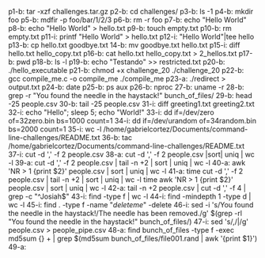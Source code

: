 p1-b: tar -xzf challenges.tar.gz 
p2-b: cd challenges/
p3-b: ls -1
p4-b: mkdir foo
p5-b: mdfir -p foo/bar/1/2/3
p6-b: rm -r foo
p7-b: echo "Hello World"
p8-b: echo "Hello World" > hello.txt
p9-b: touch empty.txt
p10-b: rm empty.txt
p11-i: printf "Hello World" > hello.txt
p12-i: "Hello World"|tee hello
p13-b: cp hello.txt goodbye.txt
14-b: mv goodbye.txt hello.txt
p15-i: diff hello.txt hello_copy.txt
p16-b: cat hello.txt hello_copy.txt > 2_hellos.txt
p17-b: pwd
p18-b: ls -l
p19-b: echo "Testando" >> restricted.txt
p20-b: ./hello_executable
p21-b: 
chmod +x challenge_20 
./challenge_20
p22-b:
gcc compile_me.c -o compile_me
./compile_me
p23-a: ./redirect > output.txt
p24-b: date
p25-b: ps aux
p26-b: nproc
27-b: uname -r
28-b: grep -r "You found the needle in the haystack!" bunch_of_files/
29-b: head -25 people.csv
30-b: tail -25 people.csv
31-i: diff greeting1.txt greeting2.txt
32-i: echo "Hello"; sleep 5; echo "World!"
33-i: dd if=/dev/zero of=32zero.bin bs=1000 count=1
34-i: dd if=/dev/urandom of=34random.bin bs=2000 count=1
35-i: wc -l /home/gabrielcortez/Documents/command-line-challenges/README.txt 
36-b: tac /home/gabrielcortez/Documents/command-line-challenges/README.txt
37-i:  cut -d ',' -f 2 people.csv 
38-a: cut -d ',' -f 2 people.csv |sort| uniq | wc -l
39-a: cut -d ',' -f 2 people.csv | tail -n +2 | sort | uniq | wc -l
40-a: awk 'NR > 1 {print $2}' people.csv | sort | uniq | wc -l
41-a: 
time cut -d ',' -f 2 people.csv | tail -n +2 | sort | uniq | wc -l
time awk 'NR > 1 {print $2}' people.csv | sort | uniq | wc -l
42-a: tail -n +2 people.csv | cut -d ',' -f 4 | grep -c "^Josiah$"
43-i: find -type f | wc -l
44-i: find -mindepth 1 -type d | wc -l
45-i: find . -type f -name "*deleteme*" -delete
46-i: sed -i 's/You found the needle in the haystack!/The needle has been removed./g' $(grep -rl "You found the needle in the haystack!" bunch_of_files/)
47-i: sed 's/,/|/g' people.csv > people_pipe.csv
48-a: find bunch_of_files -type f -exec md5sum {} + | grep $(md5sum bunch_of_files/file001.rand | awk '{print $1}')
49-a:











